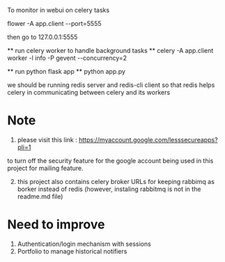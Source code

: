 To monitor in webui on celery tasks

flower -A app.client --port=5555 

then go to 127.0.0.1:5555

** run celery worker to handle background tasks ** 
celery -A app.client worker -l info -P gevent --concurrency=2

** run python flask app ** 
python app.py

we should be running redis server and redis-cli client so that redis helps celery in communicating between celery and its workers



# Note
1)  please visit this link :
https://myaccount.google.com/lesssecureapps?pli=1


to turn off the security feature for the google account being used in this project for mailing feature.

2) this project also contains celery broker URLs for keeping rabbimq as borker instead of redis
(however, instaling rabbitmq is not in the readme.md file)

# Need to improve
1) Authentication/login mechanism with sessions
2) Portfolio to manage historical notifiers